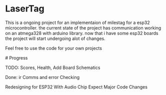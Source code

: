 # LaserTag
<p>This is a ongoing project for an implementaion of milestag for a esp32 microcontroller. the current state of the project has communication working on an atmega328 with arduino library. now that i have some esp32 boards the project will start undergoing alot of changes.</p>

<p>Feel free to use the code for your own projects</p>
# Progress
<p>TODO: Scores, Health, Add Board Schematics</p>
<p>Done: ir Comms and error Checking</p>
<p>Redesigning for ESP32 With Audio Chip Expect Major Code Changes</p>
